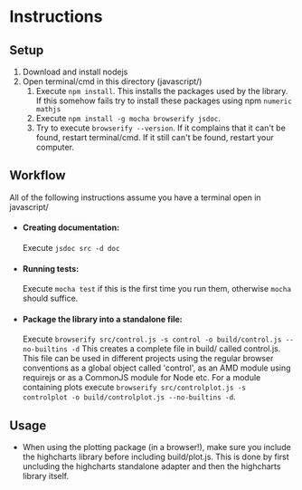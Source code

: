 # Instructions
Setup
-----
1. Download and install nodejs
2. Open terminal/cmd in this directory (javascript/)
    1. Execute `npm install`. This installs the packages used by the library.  
       If this somehow fails try to install these packages using npm `numeric mathjs`
    2. Execute `npm install -g mocha browserify jsdoc`.
    3. Try to execute `browserify --version`. If it complains
       that it can't be found, restart terminal/cmd. If it still
       can't be found, restart your computer.

Workflow
--------
All of the following instructions assume you have a terminal open in javascript/  

- #### Creating documentation:  
  Execute `jsdoc src -d doc`

- #### Running tests:  
  Execute `mocha test` if this is the first time you run them, otherwise
  `mocha` should suffice.

- #### Package the library into a standalone file:  
  Execute `browserify src/control.js -s control -o build/control.js --no-builtins -d`
  This creates a complete file in build/ called control.js.
  This file can be used in different projects using the regular browser
  conventions as a global object called 'control', as an AMD module using
  requirejs or as a CommonJS module for Node etc.
  For a module containing plots execute `browserify src/controlplot.js -s controlplot -o build/controlplot.js --no-builtins -d`.

Usage
-----
- When using the plotting package (in a browser!), make sure you include the highcharts library before
  including build/plot.js. This is done by first uncluding the highcharts standalone adapter and then the 
  highcharts library itself.
